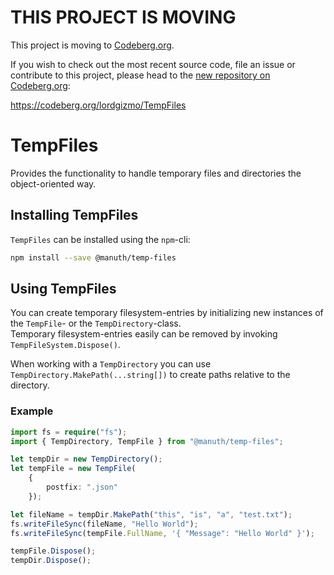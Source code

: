 # THIS PROJECT IS MOVING
This project is moving to [Codeberg.org](https://codeberg.org).

If you wish to check out the most recent source code, file an issue or contribute to this project, please head to the [new repository on Codeberg.org](https://codeberg.org/lordgizmo/TempFiles):

<https://codeberg.org/lordgizmo/TempFiles>

# TempFiles
Provides the functionality to handle temporary files and directories the object-oriented way.

## Installing TempFiles
`TempFiles` can be installed using the `npm`-cli:
```bash
npm install --save @manuth/temp-files
```

## Using TempFiles
You can create temporary filesystem-entries by initializing new instances of the `TempFile`- or the `TempDirectory`-class.  
Temporary filesystem-entries easily can be removed by invoking `TempFileSystem.Dispose()`.

When working with a `TempDirectory` you can use `TempDirectory.MakePath(...string[])` to create paths relative to the directory.

### Example
```ts
import fs = require("fs");
import { TempDirectory, TempFile } from "@manuth/temp-files";

let tempDir = new TempDirectory();
let tempFile = new TempFile(
    {
        postfix: ".json"
    });

let fileName = tempDir.MakePath("this", "is", "a", "test.txt");
fs.writeFileSync(fileName, "Hello World");
fs.writeFileSync(tempFile.FullName, '{ "Message": "Hello World" }');

tempFile.Dispose();
tempDir.Dispose();
```
